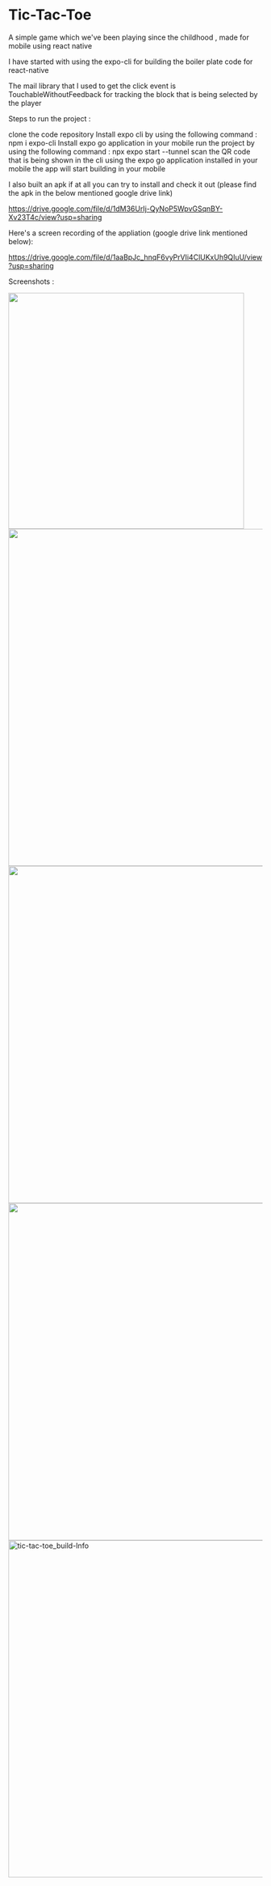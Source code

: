# Tic-Tac-Toe
A simple game which we've been playing since the childhood , made for mobile using react native


I have started with using the expo-cli for building the boiler plate code for react-native

The mail library that I used to get the click event is TouchableWithoutFeedback for tracking the block that is being selected by the player

Steps to run the project :

clone the code repository 
Install expo cli by using the following command : npm i expo-cli
Install expo go application in your mobile
run the project by using the following command : npx expo start --tunnel
scan the QR code that is being shown in the cli using the expo go application installed in your mobile
the app will start building in your mobile


I also built an apk if at all you can try to install and check it out (please find the apk in the below mentioned google drive link)

https://drive.google.com/file/d/1dM36UrIj-QyNoP5WpvGSqnBY-Xv23T4c/view?usp=sharing

Here's a screen recording of the appliation (google drive link mentioned below):

https://drive.google.com/file/d/1aaBpJc_hnqF6vyPrVIi4ClUKxUh9QIuU/view?usp=sharing



Screenshots :

<img width="467" heigth="600" src= "https://user-images.githubusercontent.com/62323108/229517812-794d5531-1f50-4311-a1c1-3ecf9184c9b1.jpg">

<img width="667" src= "https://user-images.githubusercontent.com/62323108/229517826-d1b816de-9ae6-4b78-a568-03826fe2f022.jpg">

<img width="667" src= "https://user-images.githubusercontent.com/62323108/229517829-fb2bfd3e-de21-4f73-8508-76af3c28af83.jpg">

<img width="667" src="https://user-images.githubusercontent.com/62323108/229517831-43202dff-4ca2-485d-988f-8dee8612dac4.jpg">


<img width="667" alt="tic-tac-toe_build-Info" src="https://user-images.githubusercontent.com/62323108/229519568-9371e55b-092b-4a13-babf-1b535ac13d31.png">






